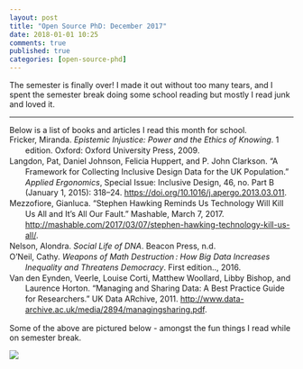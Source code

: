 ```yaml
---
layout: post
title: "Open Source PhD: December 2017"
date: 2018-01-01 10:25
comments: true
published: true
categories: [open-source-phd]
---
```


The semester is finally over! I made it out without too many tears, and I spent the semester break doing some school reading but mostly I read junk and loved it.

<hr>
Below is a list of books and articles I read this month for school.

<div class="csl-bib-body" style="line-height: 1.35; margin-left: 2em; text-indent:-2em;">
  <div class="csl-entry">Fricker, Miranda. <i>Epistemic Injustice: Power and the Ethics of Knowing</i>. 1 edition. Oxford: Oxford University Press, 2009.</div>
  <span class="Z3988" title="url_ver=Z39.88-2004&amp;ctx_ver=Z39.88-2004&amp;rfr_id=info%3Asid%2Fzotero.org%3A2&amp;rft_id=urn%3Aisbn%3A978-0-19-957052-2&amp;rft_val_fmt=info%3Aofi%2Ffmt%3Akev%3Amtx%3Abook&amp;rft.genre=book&amp;rft.btitle=Epistemic%20Injustice%3A%20Power%20and%20the%20Ethics%20of%20Knowing&amp;rft.place=Oxford&amp;rft.publisher=Oxford%20University%20Press&amp;rft.edition=1%20edition&amp;rft.aufirst=Miranda&amp;rft.aulast=Fricker&amp;rft.au=Miranda%20Fricker&amp;rft.date=2009-09-28&amp;rft.tpages=208&amp;rft.isbn=978-0-19-957052-2&amp;rft.language=English"></span>
  <div class="csl-entry">Langdon, Pat, Daniel Johnson, Felicia Huppert, and P. John Clarkson. “A Framework for Collecting Inclusive Design Data for the UK Population.” <i>Applied Ergonomics</i>, Special Issue: Inclusive Design, 46, no. Part B (January 1, 2015): 318–24. <a href="https://doi.org/10.1016/j.apergo.2013.03.011">https://doi.org/10.1016/j.apergo.2013.03.011</a>.</div>
  <span class="Z3988" title="url_ver=Z39.88-2004&amp;ctx_ver=Z39.88-2004&amp;rfr_id=info%3Asid%2Fzotero.org%3A2&amp;rft_id=info%3Adoi%2F10.1016%2Fj.apergo.2013.03.011&amp;rft_val_fmt=info%3Aofi%2Ffmt%3Akev%3Amtx%3Ajournal&amp;rft.genre=article&amp;rft.atitle=A%20framework%20for%20collecting%20inclusive%20design%20data%20for%20the%20UK%20population&amp;rft.jtitle=Applied%20Ergonomics&amp;rft.stitle=Applied%20Ergonomics&amp;rft.volume=46&amp;rft.issue=Part%20B&amp;rft.aufirst=Pat&amp;rft.aulast=Langdon&amp;rft.au=Pat%20Langdon&amp;rft.au=Daniel%20Johnson&amp;rft.au=Felicia%20Huppert&amp;rft.au=P.%20John%20Clarkson&amp;rft.date=2015-01-01&amp;rft.pages=318-324&amp;rft.spage=318&amp;rft.epage=324&amp;rft.issn=0003-6870"></span>
  <div class="csl-entry">Mezzofiore, Gianluca. “Stephen Hawking Reminds Us Technology Will Kill Us All and It’s All Our Fault.” Mashable, March 7, 2017. <a href="http://mashable.com/2017/03/07/stephen-hawking-technology-kill-us-all/">http://mashable.com/2017/03/07/stephen-hawking-technology-kill-us-all/</a>.</div>
  <span class="Z3988" title="url_ver=Z39.88-2004&amp;ctx_ver=Z39.88-2004&amp;rfr_id=info%3Asid%2Fzotero.org%3A2&amp;rft_val_fmt=info%3Aofi%2Ffmt%3Akev%3Amtx%3Adc&amp;rft.type=webpage&amp;rft.title=Stephen%20Hawking%20reminds%20us%20technology%20will%20kill%20us%20all%20and%20it's%20all%20our%20fault&amp;rft.description=%22We%20need%20to%20control%20this%20inherited%20instinct%20by%20our%20logic%20and%20reason.%22&amp;rft.identifier=http%3A%2F%2Fmashable.com%2F2017%2F03%2F07%2Fstephen-hawking-technology-kill-us-all%2F&amp;rft.aufirst=Gianluca&amp;rft.aulast=Mezzofiore&amp;rft.au=Gianluca%20Mezzofiore&amp;rft.date=2017-03-07"></span>
  <div class="csl-entry">Nelson, Alondra. <i>Social Life of DNA</i>. Beacon Press, n.d.</div>
  <span class="Z3988" title="url_ver=Z39.88-2004&amp;ctx_ver=Z39.88-2004&amp;rfr_id=info%3Asid%2Fzotero.org%3A2&amp;rft_id=urn%3Aisbn%3A978-0-8070-3301-2&amp;rft_val_fmt=info%3Aofi%2Ffmt%3Akev%3Amtx%3Abook&amp;rft.genre=book&amp;rft.btitle=Social%20Life%20of%20DNA&amp;rft.publisher=Beacon%20Press&amp;rft.aufirst=Alondra&amp;rft.aulast=Nelson&amp;rft.au=Alondra%20Nelson&amp;rft.isbn=978-0-8070-3301-2"></span>
  <div class="csl-entry">O’Neil, Cathy. <i>Weapons of Math Destruction : How Big Data Increases Inequality and Threatens Democracy</i>. First edition.., 2016.</div>
  <span class="Z3988" title="url_ver=Z39.88-2004&amp;ctx_ver=Z39.88-2004&amp;rfr_id=info%3Asid%2Fzotero.org%3A2&amp;rft_id=urn%3Aisbn%3A978-0-14-198541-1&amp;rft_val_fmt=info%3Aofi%2Ffmt%3Akev%3Amtx%3Abook&amp;rft.genre=book&amp;rft.btitle=Weapons%20of%20math%20destruction%20%3A%20how%20big%20data%20increases%20inequality%20and%20threatens%20democracy&amp;rft.edition=First%20edition..&amp;rft.aufirst=Cathy&amp;rft.aulast=O'Neil&amp;rft.au=Cathy%20O'Neil&amp;rft.date=2016&amp;rft.isbn=978-0-14-198541-1&amp;rft.language=eng"></span>
  <div class="csl-entry">Van den Eynden, Veerle, Louise Corti, Matthew Woollard, Libby Bishop, and Laurence Horton. “Managing and Sharing Data: A Best Practice Guide for Researchers.” UK Data ARchive, 2011. <a href="http://www.data-archive.ac.uk/media/2894/managingsharing.pdf">http://www.data-archive.ac.uk/media/2894/managingsharing.pdf</a>.</div>
  <span class="Z3988" title="url_ver=Z39.88-2004&amp;ctx_ver=Z39.88-2004&amp;rfr_id=info%3Asid%2Fzotero.org%3A2&amp;rft_val_fmt=info%3Aofi%2Ffmt%3Akev%3Amtx%3Adc&amp;rft.type=document&amp;rft.title=Managing%20and%20Sharing%20Data%3A%20A%20Best%20Practice%20Guide%20for%20Researchers&amp;rft.publisher=UK%20Data%20ARchive&amp;rft.identifier=http%3A%2F%2Fwww.data-archive.ac.uk%2Fmedia%2F2894%2Fmanagingsharing.pdf&amp;rft.aufirst=Veerle&amp;rft.aulast=Van%20den%20Eynden&amp;rft.au=Veerle%20Van%20den%20Eynden&amp;rft.au=Louise%20Corti&amp;rft.au=Matthew%20Woollard&amp;rft.au=Libby%20Bishop&amp;rft.au=Laurence%20Horton&amp;rft.date=2011"></span>
</div>

Some of the above are pictured below - amongst the fun things I read while on semester break.

<img src='https://raw.githubusercontent.com/drnikki/drnikki.github.io/master/_assets/2017-read.jpg' />
